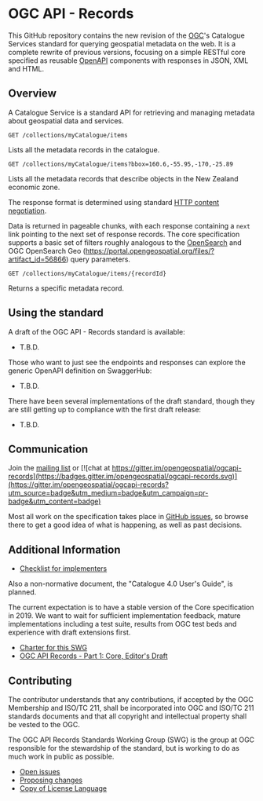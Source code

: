 # OGC API - Records

This GitHub repository contains the new revision of the [OGC](http://opengeospatial.org)'s Catalogue Services standard for querying geospatial metadata on the web. It is a complete rewrite of previous versions, focusing on a simple RESTful core specified as reusable [OpenAPI](http://openapis.org) components with responses in JSON, XML and HTML.

## Overview

A Catalogue Service is a standard API for retrieving and managing metadata about
 geospatial data and services.

```
GET /collections/myCatalogue/items
```

Lists all the metadata records in the catalogue.

```
GET /collections/myCatalogue/items?bbox=160.6,-55.95,-170,-25.89
```

Lists all the metadata records that describe objects in the New Zealand economic zone.

The response format is determined using standard [HTTP content negotiation](https://restfulapi.net/content-negotiation/).

Data is returned in pageable chunks, with each response containing a `next` link pointing to the next set of response records.  The core specification supports a basic set of filters roughly analogous to the [OpenSearch](http://www.opensearch.org/Home) and OGC OpenSearch Geo (https://portal.opengeospatial.org/files/?artifact_id=56866) query parameters.

```
GET /collections/myCatalogue/items/{recordId}
```

Returns a specific metadata record.

## Using the standard

A draft of the OGC API - Records standard is available:

* T.B.D.

Those who want to just see the endpoints and responses can explore the generic
OpenAPI definition on SwaggerHub:

* T.B.D.

There have been several implementations of the draft standard, though they are
still getting up to compliance with the first draft release:

* T.B.D.

## Communication

Join the [mailing list](https://lists.opengeospatial.org/mailman/listinfo/ogcapi-records.swg) or [![chat at https://gitter.im/opengeospatial/ogcapi-records](https://badges.gitter.im/opengeospatial/ogcapi-records.svg)](https://gitter.im/opengeospatial/ogcapi-records?utm_source=badge&utm_medium=badge&utm_campaign=pr-badge&utm_content=badge)

Most all work on the specification takes place in [GitHub issues](https://github.com/opengeospatial/ogcapi-records/issues), so browse there to get a good idea of what is happening, as well as past decisions.

## Additional Information

* [Checklist for implementers](guide/conformance_checklist.md)

Also a non-normative document, the "Catalogue 4.0 User's Guide", is planned.

The current expectation is to have a stable version of the Core specification in 2019. We want to wait for sufficient implementation feedback, mature implementations including a test suite, results from OGC test beds and experience with draft extensions first.

* [Charter for this SWG](OGC_API_Catalogues_SWG_Charter.adoc)
* [OGC API Records - Part 1: Core, Editor's Draft](https://github.com/opengeospatial/ogcapi-records/blob/master/core/outline.adoc)

## Contributing

The contributor understands that any contributions, if accepted by the OGC Membership and ISO/TC 211, shall be incorporated into OGC and ISO/TC 211 standards documents and that all copyright and intellectual property shall be vested to the OGC.

The OGC API Records Standards Working Group (SWG) is the group at OGC responsible for the stewardship of the standard, but is working to do as much work in public as possible.

* [Open issues](https://github.com/opengeospatial/ogcapi-records/issues)
* [Proposing changes](https://github.com/opengeospatial/ogcapi-records/wiki/Propose-a-change-to-a-draft-of-a-CAT40-specification-document)
* [Copy of License Language](https://raw.githubusercontent.com/opengeospatial/ogcapi-records/master/LICENSE)
